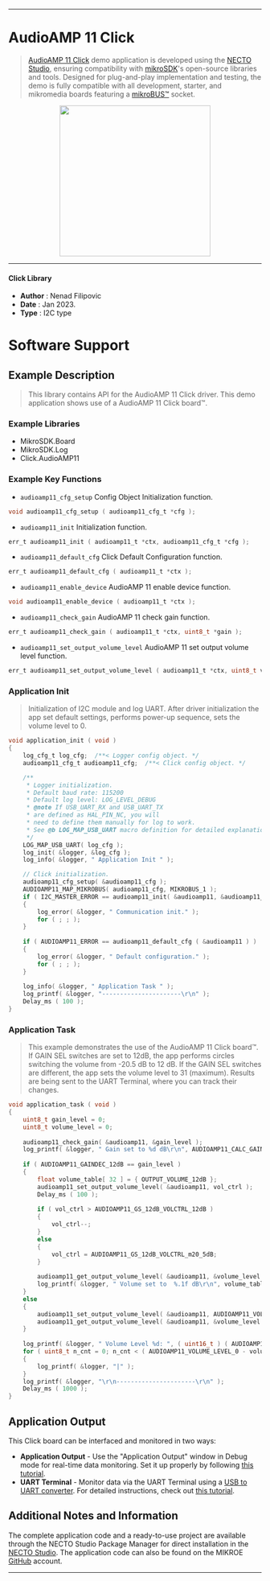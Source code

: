 
---
# AudioAMP 11 Click

> [AudioAMP 11 Click](https://www.mikroe.com/?pid_product=MIKROE-5584) demo application is developed using
the [NECTO Studio](https://www.mikroe.com/necto), ensuring compatibility with [mikroSDK](https://www.mikroe.com/mikrosdk)'s
open-source libraries and tools. Designed for plug-and-play implementation and testing, the demo is fully compatible with
all development, starter, and mikromedia boards featuring a [mikroBUS&trade;](https://www.mikroe.com/mikrobus) socket.

<p align="center">
  <img src="https://www.mikroe.com/?pid_product=MIKROE-5584&image=1" height=300px>
</p>

---

#### Click Library

- **Author**        : Nenad Filipovic
- **Date**          : Jan 2023.
- **Type**          : I2C type

# Software Support

## Example Description

> This library contains API for the AudioAMP 11 Click driver.
> This demo application shows use of a AudioAMP 11 Click board&trade;.

### Example Libraries

- MikroSDK.Board
- MikroSDK.Log
- Click.AudioAMP11

### Example Key Functions

- `audioamp11_cfg_setup` Config Object Initialization function.
```c
void audioamp11_cfg_setup ( audioamp11_cfg_t *cfg );
```

- `audioamp11_init` Initialization function.
```c
err_t audioamp11_init ( audioamp11_t *ctx, audioamp11_cfg_t *cfg );
```

- `audioamp11_default_cfg` Click Default Configuration function.
```c
err_t audioamp11_default_cfg ( audioamp11_t *ctx );
```

- `audioamp11_enable_device` AudioAMP 11 enable device function.
```c
void audioamp11_enable_device ( audioamp11_t *ctx );
```

- `audioamp11_check_gain` AudioAMP 11 check gain function.
```c
err_t audioamp11_check_gain ( audioamp11_t *ctx, uint8_t *gain );
```

- `audioamp11_set_output_volume_level` AudioAMP 11 set output volume level function.
```c
err_t audioamp11_set_output_volume_level ( audioamp11_t *ctx, uint8_t volume_data );
```

### Application Init

> Initialization of I2C module and log UART.
> After driver initialization the app set default settings, 
> performs power-up sequence, sets the volume level to 0.

```c
void application_init ( void ) 
{
    log_cfg_t log_cfg;  /**< Logger config object. */
    audioamp11_cfg_t audioamp11_cfg;  /**< Click config object. */

    /** 
     * Logger initialization.
     * Default baud rate: 115200
     * Default log level: LOG_LEVEL_DEBUG
     * @note If USB_UART_RX and USB_UART_TX 
     * are defined as HAL_PIN_NC, you will 
     * need to define them manually for log to work. 
     * See @b LOG_MAP_USB_UART macro definition for detailed explanation.
     */
    LOG_MAP_USB_UART( log_cfg );
    log_init( &logger, &log_cfg );
    log_info( &logger, " Application Init " );

    // Click initialization.
    audioamp11_cfg_setup( &audioamp11_cfg );
    AUDIOAMP11_MAP_MIKROBUS( audioamp11_cfg, MIKROBUS_1 );
    if ( I2C_MASTER_ERROR == audioamp11_init( &audioamp11, &audioamp11_cfg ) ) 
    {
        log_error( &logger, " Communication init." );
        for ( ; ; );
    }
    
    if ( AUDIOAMP11_ERROR == audioamp11_default_cfg ( &audioamp11 ) )
    {
        log_error( &logger, " Default configuration." );
        for ( ; ; );
    }
    
    log_info( &logger, " Application Task " );
    log_printf( &logger, "----------------------\r\n" );
    Delay_ms ( 100 );
}
```

### Application Task

> This example demonstrates the use of the AudioAMP 11 Click board&trade;.
> If GAIN SEL switches are set to 12dB, the app performs circles 
> switching the volume from -20.5 dB to 12 dB.
> If the GAIN SEL switches are different, the app sets the volume level to 31 (maximum).
> Results are being sent to the UART Terminal, where you can track their changes.

```c
void application_task ( void ) 
{
    uint8_t gain_level = 0;
    uint8_t volume_level = 0;
    
    audioamp11_check_gain( &audioamp11, &gain_level );
    log_printf( &logger, " Gain set to %d dB\r\n", AUDIOAMP11_CALC_GAIN_CONFIG( gain_level ) );
    
    if ( AUDIOAMP11_GAINDEC_12dB == gain_level )
    {
        float volume_table[ 32 ] = { OUTPUT_VOLUME_12dB };
        audioamp11_set_output_volume_level( &audioamp11, vol_ctrl );
        Delay_ms ( 100 );
        
        if ( vol_ctrl > AUDIOAMP11_GS_12dB_VOLCTRL_12dB )
        {
            vol_ctrl--;
        }
        else
        {
            vol_ctrl = AUDIOAMP11_GS_12dB_VOLCTRL_m20_5dB;
        }
        
        audioamp11_get_output_volume_level( &audioamp11, &volume_level );
        log_printf( &logger, " Volume set to  %.1f dB\r\n", volume_table[ volume_level ] );
    }
    else
    {
        audioamp11_set_output_volume_level( &audioamp11, AUDIOAMP11_VOLUME_LEVEL_31 );
        audioamp11_get_output_volume_level( &audioamp11, &volume_level );        
    }
    
    log_printf( &logger, " Volume Level %d: ", ( uint16_t ) ( AUDIOAMP11_VOLUME_LEVEL_0 - volume_level ) );
    for ( uint8_t n_cnt = 0; n_cnt < ( AUDIOAMP11_VOLUME_LEVEL_0 - volume_level ); n_cnt++ )
    {
        log_printf( &logger, "|" );    
    }
    log_printf( &logger, "\r\n----------------------\r\n" );
    Delay_ms ( 1000 );
}
```

## Application Output

This Click board can be interfaced and monitored in two ways:
- **Application Output** - Use the "Application Output" window in Debug mode for real-time data monitoring.
Set it up properly by following [this tutorial](https://www.youtube.com/watch?v=ta5yyk1Woy4).
- **UART Terminal** - Monitor data via the UART Terminal using
a [USB to UART converter](https://www.mikroe.com/click/interface/usb?interface*=uart,uart). For detailed instructions,
check out [this tutorial](https://help.mikroe.com/necto/v2/Getting%20Started/Tools/UARTTerminalTool).

## Additional Notes and Information

The complete application code and a ready-to-use project are available through the NECTO Studio Package Manager for 
direct installation in the [NECTO Studio](https://www.mikroe.com/necto). The application code can also be found on
the MIKROE [GitHub](https://github.com/MikroElektronika/mikrosdk_click_v2) account.

---
